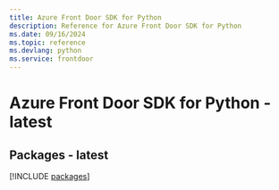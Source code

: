 ```yaml
---
title: Azure Front Door SDK for Python
description: Reference for Azure Front Door SDK for Python
ms.date: 09/16/2024
ms.topic: reference
ms.devlang: python
ms.service: frontdoor
---
```

# Azure Front Door SDK for Python - latest
## Packages - latest
[!INCLUDE [packages](front-door-index.md)]